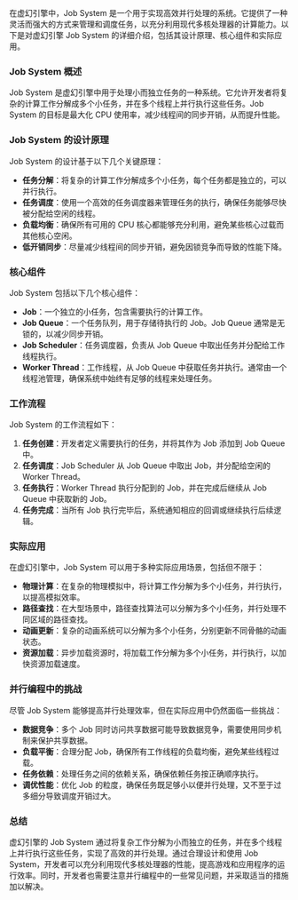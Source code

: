 在虚幻引擎中，Job System 是一个用于实现高效并行处理的系统。它提供了一种灵活而强大的方式来管理和调度任务，以充分利用现代多核处理器的计算能力。以下是对虚幻引擎 Job System 的详细介绍，包括其设计原理、核心组件和实际应用。

### Job System 概述

Job System 是虚幻引擎中用于处理小而独立任务的一种系统。它允许开发者将复杂的计算工作分解成多个小任务，并在多个线程上并行执行这些任务。Job System 的目标是最大化 CPU 使用率，减少线程间的同步开销，从而提升性能。

### Job System 的设计原理

Job System 的设计基于以下几个关键原理：

- **任务分解**：将复杂的计算工作分解成多个小任务，每个任务都是独立的，可以并行执行。
- **任务调度**：使用一个高效的任务调度器来管理任务的执行，确保任务能够尽快被分配给空闲的线程。
- **负载均衡**：确保所有可用的 CPU 核心都能够充分利用，避免某些核心过载而其他核心空闲。
- **低开销同步**：尽量减少线程间的同步开销，避免因锁竞争而导致的性能下降。

### 核心组件

Job System 包括以下几个核心组件：

- **Job**：一个独立的小任务，包含需要执行的计算工作。
- **Job Queue**：一个任务队列，用于存储待执行的 Job。Job Queue 通常是无锁的，以减少同步开销。
- **Job Scheduler**：任务调度器，负责从 Job Queue 中取出任务并分配给工作线程执行。
- **Worker Thread**：工作线程，从 Job Queue 中获取任务并执行。通常由一个线程池管理，确保系统中始终有足够的线程来处理任务。

### 工作流程

Job System 的工作流程如下：

1. **任务创建**：开发者定义需要执行的任务，并将其作为 Job 添加到 Job Queue 中。
2. **任务调度**：Job Scheduler 从 Job Queue 中取出 Job，并分配给空闲的 Worker Thread。
3. **任务执行**：Worker Thread 执行分配到的 Job，并在完成后继续从 Job Queue 中获取新的 Job。
4. **任务完成**：当所有 Job 执行完毕后，系统通知相应的回调或继续执行后续逻辑。

### 实际应用

在虚幻引擎中，Job System 可以用于多种实际应用场景，包括但不限于：

- **物理计算**：在复杂的物理模拟中，将计算工作分解为多个小任务，并行执行，以提高模拟效率。
- **路径查找**：在大型场景中，路径查找算法可以分解为多个小任务，并行处理不同区域的路径查找。
- **动画更新**：复杂的动画系统可以分解为多个小任务，分别更新不同骨骼的动画状态。
- **资源加载**：异步加载资源时，将加载工作分解为多个小任务，并行执行，以加快资源加载速度。

### 并行编程中的挑战

尽管 Job System 能够提高并行处理效率，但在实际应用中仍然面临一些挑战：

- **数据竞争**：多个 Job 同时访问共享数据可能导致数据竞争，需要使用同步机制来保护共享数据。
- **负载平衡**：合理分配 Job，确保所有工作线程的负载均衡，避免某些线程过载。
- **任务依赖**：处理任务之间的依赖关系，确保依赖任务按正确顺序执行。
- **调优性能**：优化 Job 的粒度，确保任务既足够小以便并行处理，又不至于过多细分导致调度开销过大。

### 总结

虚幻引擎的 Job System 通过将复杂工作分解为小而独立的任务，并在多个线程上并行执行这些任务，实现了高效的并行处理。通过合理设计和使用 Job System，开发者可以充分利用现代多核处理器的性能，提高游戏和应用程序的运行效率。同时，开发者也需要注意并行编程中的一些常见问题，并采取适当的措施加以解决。